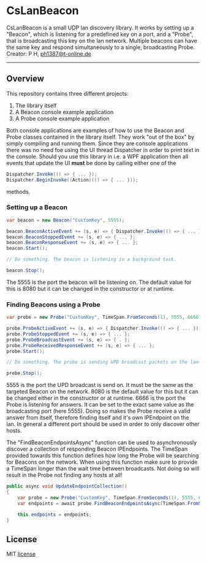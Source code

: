 # CsLanBeacon
CsLanBeacon is a small UDP lan discovery library. It works by setting up a "Beacon", which is listening for a predefined key on a port, and a "Probe", that is broadcasting this key on the lan network. Multiple beacons can have the same key and respond simultaneously to a single, broadcasting Probe.
Creator: P H, ph1387@t-online.de 

---

## Overview
This repository contains three different projects:

1. The library itself
2. A Beacon console example application
3. A Probe console example application

Both console applications are examples of how to use the Beacon and Probe classes contained in the library itself. They work "out of the box" by simply compiling and running them. Since they are console applications there was no need foe using the UI thread Dispatcher in order to print text in the console. Should you use this library in i.e. a WPF application then all events that update the UI **must** be done by calling either one of the 
```cs
Dispatcher.Invoke(() => { ... });
Dispatcher.BeginInvoke((Action)(() => { ... }));
```
methods.

### Setting up a Beacon

```cs
var beacon = new Beacon("CustomKey", 5555);

beacon.BeaconActiveEvent += (s, e) => { Dispatcher.Invoke(() => { ... }); };
beacon.BeaconStoppedEvent += (s, e) => { ... };
beacon.BeaconResponseEvent += (s, e) => { ... };
beacon.Start();

// Do something. The beacon is listening in a background task.

beacon.Stop();
```

The 5555 is the port the beacon will be listening on. The default value for this is 8080 but it can be changed in the constructor or at runtime.

### Finding Beacons using a Probe

```cs
var probe = new Probe("CustomKey", TimeSpan.FromSeconds(1), 5555, 6666);

probe.ProbeActiveEvent += (s, e) => { Dispatcher.Invoke(() => { ... }); };
probe.ProbeStoppedEvent += (s, e) => { ... };
probe.ProbeBroadcastEvent += (s, e) => { . };
probe.ProbeReceivedResponseEvent += (s, e) => { ... };
probe.Start();

// Do something. The probe is sending UPD broadcast packets on the lan in a background task.

probe.Stop();
```

5555 is the port the UPD broadcast is send on. It must be the same as the targeted Beacon on the network. 8080 is the default value for this but it can be changed either in the constructor or at runtime.
6666 is the port the Probe is listening for answers. It can be set to the exact same value as the broadcasting port (here 5555). Doing so makes the Probe receive a valid answer from itself, therefore finding itself and it's own IPEndpoint on the lan. In general a different port should be used in order to only discover other hosts.

The "FindBeaconEndpointsAsync" function can be used to asynchronously discover a collection of responding Beacon IPEndpoints. The TimeSpan provided towards this function defines how long the Probe will be searching for Beacons on the network. When using this function make sure to provide a TimeSpan longer than the wait time between broadcasts. Not doing so will result in the Probe not finding any hosts at all!

```cs
public async void UpdateEndpointCollection()
{
    var probe = new Probe("CustomKey", TimeSpan.FromSeconds(1), 5555, 6666);
    var endpoints = await probe.FindBeaconEndpointsAsync(TimeSpan.FromSeconds(10));

    this.endpoints = endpoints;
}
```

## License
MIT [license](https://github.com/ph1387/CsLanBeacon/blob/master/LICENSE.txt)